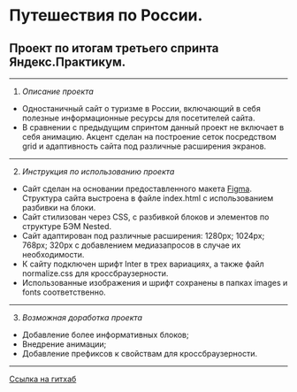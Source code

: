 # Путешествия по России.
## Проект по итогам третьего спринта Яндекс.Практикум.
------
1. *Описание проекта*
* Одностаничный сайт о туризме в России, включающий в себя полезные информационные ресурсы для посетителей сайта.
* В сравнении с предыдущим спринтом данный проект не включает в себя анимацию. Акцент сделан на построение сеток посредством grid и адаптивность сайта под различные расширения экранов.
------
2. *Инструкция по использованию проекта*
* Сайт сделан на основании предоставленного макета [Figma](https://www.figma.com/file/5S2WSbEFL6awjVWJ0NWL8Q/Sprint-3_-Russia-_-desktop-%2B-mobile?node-id=28503%3A0).
Структура сайта выстроена в файле index.html с использованием разбивки на блоки.
* Сайт стилизован через CSS, с разбивкой блоков и элементов по структуре БЭМ Nested.
* Сайт адаптирован под различные расширения: 1280px; 1024px; 768px; 320px с добавлением медиазапросов в случае их необходимости.
* К сайту подключен шрифт Inter в трех вариациях,  а также файл normalize.css для кроссбраузерности.
* Использованные изображения и шрифт сохранены в папках images и fonts соответственно.
------
3. *Возможная доработка проекта*
* Добавление более информативных блоков;
* Внедрение анимации;
* Добавление префиксов к свойствам для кроссбраузерности.
------
 [Ссылка на гитхаб](https://michelle-jdia.github.io/Russian-travel/index.html)